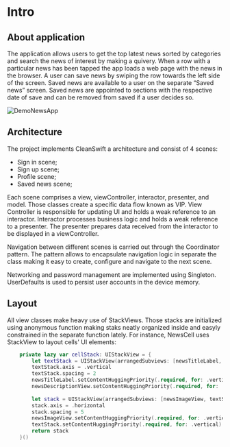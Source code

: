 # Intro


## About application
The application allows users to get the top latest news sorted by categories and search the news of interest by making a quivery. 
When a row with a particular news has been tapped the app loads a web page with the news in the browser.
A user can save news by swiping the row towards the left side of the screen. Saved news are available to a user on the separate “Saved news” screen. 
Saved news are appointed to sections with the respective date of save and can be removed from saved if a user decides so. 

![DemoNewsApp](https://user-images.githubusercontent.com/76248402/176926999-55a349d3-cd27-4dfb-b467-f530190b4486.gif)

## Architecture
The project implements CleanSwift a architecture and consist of 4 scenes:
- Sign in scene;
- Sign up scene;
- Profile scene;
- Saved news scene;

Each scene comprises a view, viewController, interactor, presenter, and model. Those classes create a specific data flow known as VIP. View Controller is responsible for updating UI and holds a weak reference to an interactor. Interactor processes business logic and holds a weak reference to a presenter. The presenter prepares data received from the interactor to be displayed in a viewController. 
 
Navigation between different scenes is carried out through the Coordinator pattern. The pattern allows to encapsulate navigation logic in separate the class making it easy to create, configure and navigate to the next scene. 

Networking and password management are implemented using Singleton. UserDefaults is used to persist user accounts in the device memory.

## Layout
All view classes make heavy use of StackViews. Those stacks are initialized using anonymous function making staks neatly organized inside and easyly constrained in the separate function lately. 
For instance, NewsCell uses StackView to layout cells' UI elements:
```swift
    private lazy var cellStack: UIStackView = {
        let textStack = UIStackView(arrangedSubviews: [newsTitleLabel, newsDescriptionView])
        textStack.axis = .vertical
        textStack.spacing = 2
        newsTitleLabel.setContentHuggingPriority(.required, for: .vertical)
        newsDescriptionView.setContentHuggingPriority(.required, for: .vertical)
        
        let stack = UIStackView(arrangedSubviews: [newsImageView, textStack, chevronImageView])
        stack.axis = .horizontal
        stack.spacing = 5
        newsImageView.setContentHuggingPriority(.required, for: .vertical)
        textStack.setContentHuggingPriority(.required, for: .vertical)
        return stack
    }()
```
